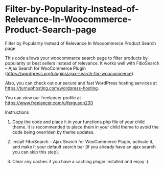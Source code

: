 # Filter-by-Popularity-Instead-of-Relevance-In-Woocommerce-Product-Search-page
Filter by Popularity Instead of Relevance In Woocommerce Product Search page

This code allows your woocommerce search page to filter products by popularity or best sellers instead of relevance. It works well with FiboSearch – Ajax Search for WooCommerce Plugin (https://wordpress.org/plugins/ajax-search-for-woocommerce).

Also, you can check out our secure and fast WordPress hosting services at https://turnuphosting.com/wordpress-hosting.

You can view our freelancer profile at https://www.freelancer.com/u/ferguson230

Instructions

1. Copy the code and place it in your functions.php file of your child theme. It is recommended to place them in your child theme to avoid the code being overriden by theme updates.

2. Install FiboSearch – Ajax Search for WooCommerce Plugin, activate it, and make it your default search bar (if you already have an ajax search you can skip this step).

3. Clear any caches if you have a caching plugin installed and enjoy :).
